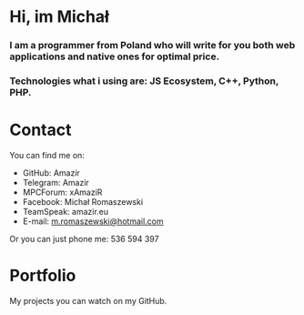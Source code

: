 # Hi, im Michał

### I am a programmer from Poland who will write for you both web applications and native ones for optimal price.

### Technologies what i using are: JS Ecosystem, C++, Python, PHP.

# Contact

You can find me on:
- GitHub: Amazir
- Telegram: Amazir
- MPCForum: xAmaziR
- Facebook: Michał Romaszewski
- TeamSpeak: amazir.eu
- E-mail: m.romaszewski@hotmail.com

Or you can just phone me: 536 594 397

# Portfolio

My projects you can watch on my GitHub.
